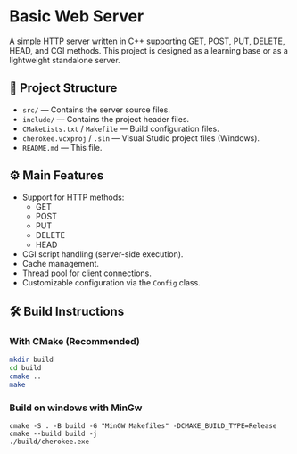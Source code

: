 # Basic Web Server

A simple HTTP server written in C++ supporting GET, POST, PUT, DELETE, HEAD, and CGI methods. This project is designed as a learning base or as a lightweight standalone server.

## 📁 Project Structure

- `src/` — Contains the server source files.
- `include/` — Contains the project header files.
- `CMakeLists.txt` / `Makefile` — Build configuration files.
- `cherokee.vcxproj` / `.sln` — Visual Studio project files (Windows).
- `README.md` — This file.

## ⚙️ Main Features

- Support for HTTP methods:
  - GET
  - POST
  - PUT
  - DELETE
  - HEAD
- CGI script handling (server-side execution).
- Cache management.
- Thread pool for client connections.
- Customizable configuration via the `Config` class.

## 🛠️ Build Instructions

### With CMake (Recommended)

```bash
mkdir build
cd build
cmake ..
make
```

### Build on windows with MinGw

```
cmake -S . -B build -G "MinGW Makefiles" -DCMAKE_BUILD_TYPE=Release
cmake --build build -j
./build/cherokee.exe
```
